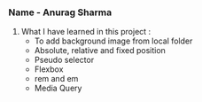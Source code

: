 ### Name - Anurag Sharma

1. What I have learned in this project :
    - To add background image from local folder
    - Absolute, relative and fixed position
    - Pseudo selector
    - Flexbox
    - rem and em
    - Media Query